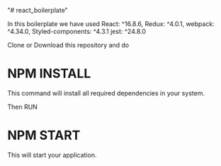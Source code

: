 "# react_boilerplate" 

In this boilerplate we have used
React: ^16.8.6,
Redux: ^4.0.1,
webpack: ^4.34.0,
Styled-components: ^4.3.1
jest: ^24.8.0


Clone or Download this repository and do
# NPM INSTALL
This command will install all required dependencies in your system.

Then RUN 
# NPM START
This will start your application.
